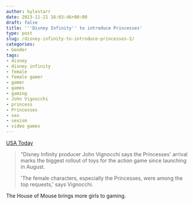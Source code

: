 ```yaml
---
author: kylestarr
date: 2013-11-21 16:03:46+00:00
draft: false
title: '''Disney Infinity'' to introduce Princesses'
type: post
slug: /disney-infinity-to-introduce-princesses-2/
categories:
- Gender
tags:
- disney
- disney infinity
- female
- female gamer
- gamer
- games
- gaming
- John Vignocchi
- princess
- Princesses
- sex
- sexism
- video games
---
```


[USA Today](http://www.usatoday.com/story/tech/gaming/2013/11/20/disney-infinity-princesses/3649473/)

> "Disney Infinity producer John Vignocchi says the Princesses' arrival marks the biggest rollout of toys for the action game since launching in August.
>
> 'The female characters, especially the Princesses, were among the top requests,' says Vignocchi.

The House of Mouse brings more girls to gaming.
